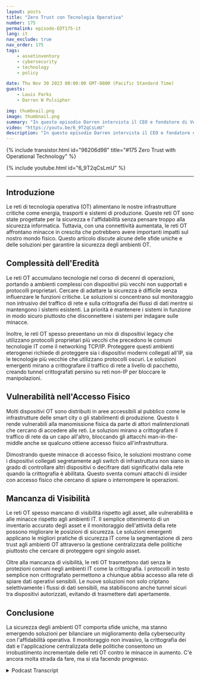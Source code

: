 ```yaml
---
layout: posts
title: "Zero Trust con Tecnologia Operativa"
number: 175
permalink: episode-EDT175-it
lang: it
nav_exclude: true
nav_order: 175
tags:
    - assetinventory
    - cybersecurity
    - technology
    - policy

date: Thu Nov 30 2023 00:00:00 GMT-0800 (Pacific Standard Time)
guests:
    - Louis Parks
    - Darren W Pulsipher

img: thumbnail.png
image: thumbnail.png
summary: "In questo episodio Darren intervista il CEO e fondatore di Veridify, Louis Parks. Discutono i problemi unici delle reti di tecnologia operativa che controllano le infrastrutture critiche, a causa della complessità ereditata, delle vulnerabilità di accessibilità e della mancanza di visibilità."
video: "https://youtu.be/6_9T2qCsLmU"
description: "In questo episodio Darren intervista il CEO e fondatore di Veridify, Louis Parks. Discutono i problemi unici delle reti di tecnologia operativa che controllano le infrastrutture critiche, a causa della complessità ereditata, delle vulnerabilità di accessibilità e della mancanza di visibilità."
---
```


<div>
{% include transistor.html id="96206d98" title="#175 Zero Trust with Operational Technology" %}

{% include youtube.html id="6_9T2qCsLmU" %}
</div>

---

## Introduzione

Le reti di tecnologia operativa (OT) alimentano le nostre infrastrutture critiche come energia, trasporti e sistemi di produzione. Queste reti OT sono state progettate per la sicurezza e l'affidabilità senza pensare troppo alla sicurezza informatica. Tuttavia, con una connettività aumentata, le reti OT affrontano minacce in crescita che potrebbero avere importanti impatti sul nostro mondo fisico. Questo articolo discute alcune delle sfide uniche e delle soluzioni per garantire la sicurezza degli ambienti OT.

## Complessità dell'Eredità

Le reti OT accumulano tecnologie nel corso di decenni di operazioni, portando a ambienti complessi con dispositivi più vecchi non supportati e protocolli proprietari. Cercare di adattare la sicurezza è difficile senza influenzare le funzioni critiche. Le soluzioni si concentrano sul monitoraggio non intrusivo del traffico di rete e sulla crittografia dei flussi di dati mentre si mantengono i sistemi esistenti. La priorità è mantenere i sistemi in funzione in modo sicuro piuttosto che disconnettere i sistemi per indagare sulle minacce.

Inoltre, le reti OT spesso presentano un mix di dispositivi legacy che utilizzano protocolli proprietari più vecchi che precedono le comuni tecnologie IT come il networking TCP/IP. Proteggere questi ambienti eterogenei richiede di proteggere sia i dispositivi moderni collegati all'IP, sia le tecnologie più vecchie che utilizzano protocolli oscuri. Le soluzioni emergenti mirano a crittografare il traffico di rete a livello di pacchetto, creando tunnel crittografati persino su reti non-IP per bloccare le manipolazioni.

## Vulnerabilità nell'Accesso Fisico

Molti dispositivi OT sono distribuiti in aree accessibili al pubblico come le infrastrutture delle smart city o gli stabilimenti di produzione. Questo li rende vulnerabili alla manomissione fisica da parte di attori malintenzionati che cercano di accedere alle reti. Le soluzioni mirano a crittografare il traffico di rete da un capo all'altro, bloccando gli attacchi man-in-the-middle anche se qualcuno ottiene accesso fisico all'infrastruttura.

Dimostrando queste minacce di accesso fisico, le soluzioni mostrano come i dispositivi collegati segretamente agli switch di infrastruttura non siano in grado di controllare altri dispositivi o decifrare dati significativi dalla rete quando la crittografia è abilitata. Questo sventa comuni attacchi di insider con accesso fisico che cercano di spiare o interrompere le operazioni.

## Mancanza di Visibilità

Le reti OT spesso mancano di visibilità rispetto agli asset, alle vulnerabilità e alle minacce rispetto agli ambienti IT. Il semplice ottenimento di un inventario accurato degli asset e il monitoraggio dell'attività della rete possono migliorare le posizioni di sicurezza. Le soluzioni emergenti applicano le migliori pratiche di sicurezza IT come la segmentazione di zero trust agli ambienti OT attraverso la gestione centralizzata delle politiche piuttosto che cercare di proteggere ogni singolo asset.

Oltre alla mancanza di visibilità, le reti OT trasmettono dati senza le protezioni comuni negli ambienti IT come la crittografia. I protocolli in testo semplice non crittografato permettono a chiunque abbia accesso alla rete di spiare dati operativi sensibili. Le nuove soluzioni non solo criptano selettivamente i flussi di dati sensibili, ma stabiliscono anche tunnel sicuri tra dispositivi autorizzati, evitando di trasmettere dati apertamente.

## Conclusione

La sicurezza degli ambienti OT comporta sfide uniche, ma stanno emergendo soluzioni per bilanciare un miglioramento della cybersecurity con l'affidabilità operativa. Il monitoraggio non invasivo, la crittografia dei dati e l'applicazione centralizzata delle politiche consentono un irrobustimento incrementale delle reti OT contro le minacce in aumento. C'è ancora molta strada da fare, ma si sta facendo progresso.



<details>
<summary> Podcast Transcript </summary>

<p></p>

</details>
